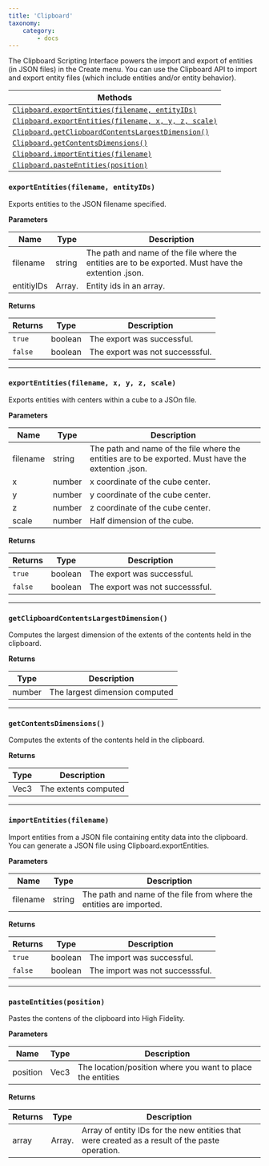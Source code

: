 ```yaml
---
title: 'Clipboard'
taxonomy:
    category:
        - docs
---
```


The Clipboard Scripting Interface powers the import and export of entities (in JSON files) in the Create menu. You can use the Clipboard API to import and export entity files (which include entities and/or entity behavior).


| Methods                                  |
| ---------------------------------------- |
| [`Clipboard.exportEntities(filename, entityIDs)`](#m1) |
| [`Clipboard.exportEntities(filename, x, y, z, scale)`](#m2) |
| [`Clipboard.getClipboardContentsLargestDimension()`](#m3) |
| [`Clipboard.getContentsDimensions()`](#m4)      |
| [`Clipboard.importEntities(filename)`](#m5)        |
| [`Clipboard.pasteEntities(position)`](#m6)       |

### `exportEntities(filename, entityIDs)` <a id="m1"></a>

Exports entities to the JSON filename specified. 

**Parameters**

| Name |Type | Description |
| ---- |---- | ----------- |
|filename|string|The path and name of the file where the entities are to be exported. Must have the extention .json.|
|entitiyIDs|Array.<Uuid>|Entity ids in an array.|

**Returns**

|Returns|Type|Description|
|-------|----|-----------|
|`true`|boolean|The export was successful.|
|`false`|boolean|The export was not successsful.|

---

### `exportEntities(filename, x, y, z, scale)` <a id="m2"></a>

Exports entities with centers within a cube to a JSOn file. 

**Parameters**

|Name|Type|Description|
|----|----|-----------|
|filename|string|The path and name of the file where the entities are to be exported. Must have the extention .json.|
|x|number|x coordinate of the cube center.|
|y|number|y coordinate of the cube center.|
|z|number|z coordinate of the cube center.|
|scale|number|Half dimension of the cube.|

**Returns**

|Returns|Type|Description|
|-------|----|-----------|
|`true`|boolean|The export was successful.|
|`false`|boolean|The export was not successsful.|

---

### `getClipboardContentsLargestDimension()` <a id="m3"></a>

Computes the largest dimension of the extents of the contents held in the clipboard. 

**Returns**

|Type|Description|
|----|-----------|
|number|The largest dimension computed|

---

### `getContentsDimensions()` <a id="m4"></a>

Computes the extents of the contents held in the clipboard. 

**Returns**

|Type|Description|
|----|-----------|
|Vec3|The extents computed|

---

###  `importEntities(filename)` <a id="m5"></a>

Import entities from a JSON file containing entity data into the clipboard. You can generate a JSON file using Clipboard.exportEntities.

**Parameters**

|Name|Type|Description|
|----|----|-----------|
|filename|string|The path and name of the file from where the entities are imported.|

**Returns**

|Returns|Type|Description|
|-------|----|-----------|
|`true`|boolean|The import was successful.|
|`false`|boolean|The import was not successsful.|

---

### `pasteEntities(position)` <a id="m6"></a>

Pastes the contens of the clipboard into High Fidelity.

**Parameters**

|Name|Type|Description|
|----|----|-----------|
|position|Vec3|The location/position where you want to place the entities|

**Returns**

|Returns|Type|Description|
|-------|----|-----------|
|array|Array.<uuid>|Array of entity IDs for the new entities that were created as a result of the paste operation.|
